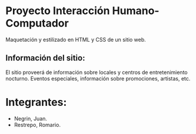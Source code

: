 # Proyecto Interacción Humano-Computador

Maquetación y estilizado en HTML y CSS de un sitio web.

## Información del sitio:

El sitio proveerá de información sobre locales y centros de entretenimiento nocturno. Eventos especiales, información sobre promociones, artistas, etc.

# Integrantes:

* Negrin, Juan.
* Restrepo, Romario.
